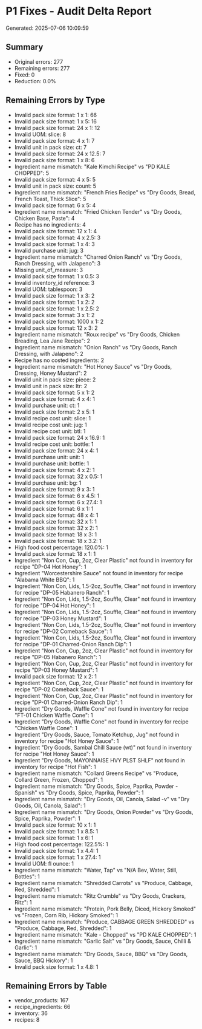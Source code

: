 # P1 Fixes - Audit Delta Report

Generated: 2025-07-06 10:09:59

## Summary

- Original errors: 277
- Remaining errors: 277
- Fixed: 0
- Reduction: 0.0%

## Remaining Errors by Type

- Invalid pack size format: 1 x 1: 66
- Invalid pack size format: 1 x 5: 16
- Invalid pack size format: 24 x 1: 12
- Invalid UOM: slice: 8
- Invalid pack size format: 4 x 1: 7
- Invalid unit in pack size: ct: 7
- Invalid pack size format: 24 x 12.5: 7
- Invalid pack size format: 1 x 8: 6
- Ingredient name mismatch: "Kale Kimchi Recipe" vs "PD KALE CHOPPED": 5
- Invalid pack size format: 4 x 5: 5
- Invalid unit in pack size: count: 5
- Ingredient name mismatch: "French Fries Recipe" vs "Dry Goods, Bread, French Toast, Thick Slice": 5
- Invalid pack size format: 6 x 5: 4
- Ingredient name mismatch: "Fried Chicken Tender" vs "Dry Goods, Chicken Base, Paste": 4
- Recipe has no ingredients: 4
- Invalid pack size format: 12 x 1: 4
- Invalid pack size format: 4 x 2.5: 3
- Invalid pack size format: 1 x 4: 3
- Invalid purchase unit: jug: 3
- Ingredient name mismatch: "Charred Onion Ranch" vs "Dry Goods, Ranch Dressing, with Jalapeno": 3
- Missing unit_of_measure: 3
- Invalid pack size format: 1 x 0.5: 3
- Invalid inventory_id reference: 3
- Invalid UOM: tablespoon: 3
- Invalid pack size format: 1 x 3: 2
- Invalid pack size format: 1 x 2: 2
- Invalid pack size format: 1 x 2.5: 2
- Invalid pack size format: 3 x 1: 2
- Invalid pack size format: 1000 x 1: 2
- Invalid pack size format: 12 x 3: 2
- Ingredient name mismatch: "Roux recipe" vs "Dry Goods, Chicken  Breading, Lea Jane Recipe": 2
- Ingredient name mismatch: "Onion Ranch" vs "Dry Goods, Ranch Dressing, with Jalapeno": 2
- Recipe has no costed ingredients: 2
- Ingredient name mismatch: "Hot Honey Sauce" vs "Dry Goods, Dressing, Honey Mustard": 2
- Invalid unit in pack size: piece: 2
- Invalid unit in pack size: ltr: 2
- Invalid pack size format: 5 x 1: 2
- Invalid pack size format: 4 x 4: 1
- Invalid purchase unit: ct: 1
- Invalid pack size format: 2 x 5: 1
- Invalid recipe cost unit: slice: 1
- Invalid recipe cost unit: jug: 1
- Invalid recipe cost unit: btl: 1
- Invalid pack size format: 24 x 16.9: 1
- Invalid recipe cost unit: bottle: 1
- Invalid pack size format: 24 x 4: 1
- Invalid purchase unit: unit: 1
- Invalid purchase unit: bottle: 1
- Invalid pack size format: 4 x 2: 1
- Invalid pack size format: 32 x 0.5: 1
- Invalid purchase unit: bg: 1
- Invalid pack size format: 9 x 3: 1
- Invalid pack size format: 6 x 4.5: 1
- Invalid pack size format: 6 x 27.4: 1
- Invalid pack size format: 6 x 1: 1
- Invalid pack size format: 48 x 4: 1
- Invalid pack size format: 32 x 1: 1
- Invalid pack size format: 32 x 2: 1
- Invalid pack size format: 18 x 3: 1
- Invalid pack size format: 18 x 3.2: 1
- High food cost percentage: 120.0%: 1
- Invalid pack size format: 18 x 1: 1
- Ingredient "Non Con, Cup, 2oz, Clear Plastic" not found in inventory for recipe "DP-04 Hot Honey": 1
- Ingredient "Worcestershire Sauce" not found in inventory for recipe "Alabama White BBQ": 1
- Ingredient "Non Con, Lids, 1.5-2oz, Souffle, Clear" not found in inventory for recipe "DP-05 Habanero Ranch": 1
- Ingredient "Non Con, Lids, 1.5-2oz, Souffle, Clear" not found in inventory for recipe "DP-04 Hot Honey": 1
- Ingredient "Non Con, Lids, 1.5-2oz, Souffle, Clear" not found in inventory for recipe "DP-03 Honey Mustard": 1
- Ingredient "Non Con, Lids, 1.5-2oz, Souffle, Clear" not found in inventory for recipe "DP-02 Comeback Sauce": 1
- Ingredient "Non Con, Lids, 1.5-2oz, Souffle, Clear" not found in inventory for recipe "DP-01 Charred-Onion Ranch Dip": 1
- Ingredient "Non Con, Cup, 2oz, Clear Plastic" not found in inventory for recipe "DP-05 Habanero Ranch": 1
- Ingredient "Non Con, Cup, 2oz, Clear Plastic" not found in inventory for recipe "DP-03 Honey Mustard": 1
- Invalid pack size format: 12 x 2: 1
- Ingredient "Non Con, Cup, 2oz, Clear Plastic" not found in inventory for recipe "DP-02 Comeback Sauce": 1
- Ingredient "Non Con, Cup, 2oz, Clear Plastic" not found in inventory for recipe "DP-01 Charred-Onion Ranch Dip": 1
- Ingredient "Dry Goods, Waffle Cone" not found in inventory for recipe "FT-01 Chicken Waffle Cone": 1
- Ingredient "Dry Goods, Waffle Cone" not found in inventory for recipe "Chicken Waffle Cone": 1
- Ingredient "Dry Goods, Sauce, Tomato Ketchup, Jug" not found in inventory for recipe "Hot Honey Sauce": 1
- Ingredient "Dry Goods, Sambal Chill Sauce (wt)" not found in inventory for recipe "Hot Honey Sauce": 1
- Ingredient "Dry Goods, MAYONNAISE  HVY PLST SHLF" not found in inventory for recipe "Hot Fish": 1
- Ingredient name mismatch: "Collard Greens Recipe" vs "Produce, Collard Green, Frozen, Chopped": 1
- Ingredient name mismatch: "Dry Goods,  Spice, Paprika, Powder - Spanish" vs "Dry Goods,  Spice, Paprika, Powder": 1
- Ingredient name mismatch: "Dry Goods, Oil, Canola, Salad -v" vs "Dry Goods, Oil, Canola, Salad": 1
- Ingredient name mismatch: "Dry Goods, Onion Powder" vs "Dry Goods,  Spice, Paprika, Powder": 1
- Invalid pack size format: 10 x 1: 1
- Invalid pack size format: 1 x 8.5: 1
- Invalid pack size format: 1 x 6: 1
- High food cost percentage: 122.5%: 1
- Invalid pack size format: 1 x 4.4: 1
- Invalid pack size format: 1 x 27.4: 1
- Invalid UOM: fl ounce: 1
- Ingredient name mismatch: "Water, Tap" vs "N/A Bev, Water, Still, Bottles": 1
- Ingredient name mismatch: "Shredded Carrots" vs "Produce, Cabbage, Red, Shredded": 1
- Ingredient name mismatch: "Ritz Crumble" vs "Dry Goods, Crackers, Ritz": 1
- Ingredient name mismatch: "Protein, Pork Belly, Diced, Hickory Smoked" vs "Frozen, Corn Rib, Hickory Smoked": 1
- Ingredient name mismatch: "Produce, CABBAGE GREEN SHREDDED" vs "Produce, Cabbage, Red, Shredded": 1
- Ingredient name mismatch: "Kale - Chopped" vs "PD KALE CHOPPED": 1
- Ingredient name mismatch: "Garlic Salt" vs "Dry Goods, Sauce, Chilli & Garlic": 1
- Ingredient name mismatch: "Dry Goods, Sauce, BBQ" vs "Dry Goods, Sauce, BBQ Hickory": 1
- Invalid pack size format: 1 x 4.8: 1

## Remaining Errors by Table

- vendor_products: 167
- recipe_ingredients: 66
- inventory: 36
- recipes: 8
